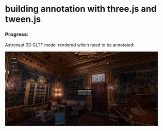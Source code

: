 # building annotation with three.js and tween.js

### Progress:

Astronaut 3D GLTF model rendered which need to be annotated: 

![Screenshot](screenshots/roman.png)
